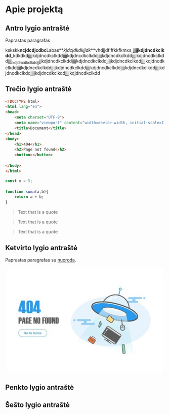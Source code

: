 <!---->

# Apie projektą

## Antro lygio antraštė
Paprastas paragrafas



kskskk**ncjdcdjcdbc**Labas**_kjdcjdkdkjjdk_**vhdjjdfiffkkfkmxs_**jjjjkdjdncdkclkdd**_kdkdkdjjjjkdjdncdkclkddjjjjkdjdncdkclkddjjjjkdjdncdkclkddjjjjkdjdncdkclkddjjjj<sub>kdjdncdkclkddjj</sub>jjkdjdncdkclkddjjjjkdjdncdkclkddjjjjkdjdncdkclkddjjjjkdjdncdkclkddjjjjkdjdncdkclkddjjjjkdjdncdkclkddjjjjkdjdncdkclkddjjjjkdjdncdkclkddjjjjkdjdncdkclkddjjjjkdjdncdkclkddjjjjkdjdncdkclkdd


## Trečio lygio antraštė

```html
<!DOCTYPE html>
<html lang="en">
<head>
    <meta charset="UTF-8">
    <meta name="viewport" content="width=device-width, initial-scale=1.0">
    <title>Document</title>
</head>
<body>
    <h1>404</h1>
    <h2>Page not found</h2>
    <button></button>
    
</body>
</html>

```

```js
const x = 5;

function suma(a,b){
    return a + b;
}
```


> Text that is a quote

> Text that is a quote

> Text that is a quote


## Ketvirto lygio antraštė

Paprastas paragrafas su [nuoroda](htttps://example.com).

![Ufo nuotrauka](/Error%20page.jpg)
## Penkto lygio antraštė
## Šešto lygio antraštė
